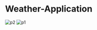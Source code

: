 # Weather-Application
![p2](https://github.com/user-attachments/assets/f048fda9-5c5c-4881-9552-211b28383631)
![p1](https://github.com/user-attachments/assets/3ed7ec70-7c1a-42e9-982c-519aa8a44b16)
